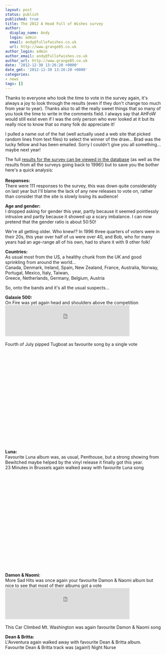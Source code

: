 ```yaml
---
layout: post
status: publish
published: true
title: The 2012 A Head Full of Wishes survey
author:
  display_name: Andy
  login: admin
  email: andy@fullofwishes.co.uk
  url: http://www.grange85.co.uk
author_login: admin
author_email: andy@fullofwishes.co.uk
author_url: http://www.grange85.co.uk
date: '2012-12-30 13:26:20 +0000'
date_gmt: '2012-12-30 13:26:20 +0000'
categories:
- news
tags: []
---
```

<p>Thanks to everyone who took the time to vote in the survey again, it's always a joy to look through the results (even if they don't change too much from year to year). Thanks also to all the really sweet things that so many of you took the time to write in the comments field. I always say that AHFoW would still exist even if I was the only person who ever looked at it but its really nice to know that so many folk do appreciate it!</p>
<p>I pulled a name out of the hat (well actually used a web site that picked random lines from text files) to select the winner of the draw... Brad was the lucky fellow and has been emailed. Sorry I couldn't give you all something... maybe next year!</p>
<p>The full <a href="http://olddb.fullofwishes.co.uk/survey/view/2012">results for the survey can be viewed in the database</a> (as well as the results from all the surveys going back to 1996!) but to save you the bother here's a quick analysis:<br />
<a id="more"></a><a id="more-3528"></a><br />
<strong>Responses:</strong><br />
There were 111 responses to the survey, this was down quite considerably on last year but I'll blame the lack of any new releases to vote on, rather than consider that the site is slowly losing its audience!</p>
<p><strong>Age and gender:</strong><br />
I dropped asking for gender this year, partly because it seemed pointlessly intrusive and partly because it showed up a scary imbalance. I can now pretend that the gender ratio is about 50:50!</p>
<p>We're all getting older. Who knew!? In 1996 three quarters of voters were in their 20s, this year over half of us were over 40, and Bob, who for many years had an age-range all of his own, had to share it with 9 other folk!</p>
<p><strong>Countries:</strong><br />
As usual most from the US, a healthy chunk from the UK and good sprinkling from around the world...<br />
Canada, Denmark, Ireland, Spain, New Zealand, France, Australia, Norway, Portugal, Mexico, Italy, Taiwan,<br />
Greece, Netherlands, Germany, Belgium, Austria</p>
<p>So, onto the bands and it's all the usual suspects...</p>
<p><strong>Galaxie 500:</strong><br />
On Fire was yet again head and shoulders above the competition<br />
<iframe class="aligncenter" width="400" height="100" style="position: relative; display: block; width: 400px; height: 100px;" src="https://bandcamp.com/EmbeddedPlayer/v=2/album=158016030/size=venti/bgcol=FFFFFF/linkcol=4285BB/" allowtransparency="true" frameborder="0"><a href="http://galaxie500.bandcamp.com/album/on-fire">On Fire by Galaxie 500</a></iframe><br />
Fourth of July pipped Tugboat as favourite song by a single vote<br />
<iframe class="aligncenter" width="420" height="315" https://www.youtube.com/embed/cWkf_fSIxyM" frameborder="0" allowfullscreen></iframe></p>
<p><strong>Luna:</strong><br />
Favourite Luna album was, as usual, Penthouse, but a strong showing from Bewitched maybe helped by the vinyl release it finally got this year.<br />
23 Minutes in Brussels again walked away with favourite Luna song<br />
<iframe class="aligncenter" width="420" height="315" https://www.youtube.com/embed/81Sv57rbujA" frameborder="0" allowfullscreen></iframe></p>
<p><strong>Damon & Naomi:</strong><br />
More Sad Hits was once again your favourite Damon & Naomi album but nice to see that most of their albums got a vote<br />
<iframe class="aligncenter" width="400" height="100" style="position: relative; display: block; width: 400px; height: 100px;" src="https://bandcamp.com/EmbeddedPlayer/v=2/album=4050036211/size=venti/bgcol=FFFFFF/linkcol=4285BB/" allowtransparency="true" frameborder="0"><a href="http://damonandnaomi.bandcamp.com/album/more-sad-hits">More Sad Hits by Damon & Naomi</a></iframe><br />
This Car Climbed Mt. Washington was again favourite Damon & Naomi song</p>
<p><strong>Dean & Britta:</strong><br />
L'Avventura again walked away with favourite Dean & Britta album.<br />
Favourite Dean & Britta track was (again!) Night Nurse<br />
<iframe class="aligncenter" width="420" height="315" https://www.youtube.com/embed/VnORaT9m3oA" frameborder="0" allowfullscreen></iframe></p>
